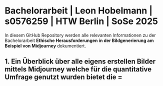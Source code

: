 # Bachelorarbeit | Leon Hobelmann | s0576259 | HTW Berlin | SoSe 2025

 In diesem GitHub Repository werden alle relevanten Informationen zu der Bachelorarbeit **Ethische Herausforderungen in der Bildgenerierung am Beispiel von Midjourney** dokumentiert.

## 1. Ein Überblick über alle eigens erstellen Bilder mittels Midjourney welche für die quantitative Umfrage genutzt wurden bietet die =
